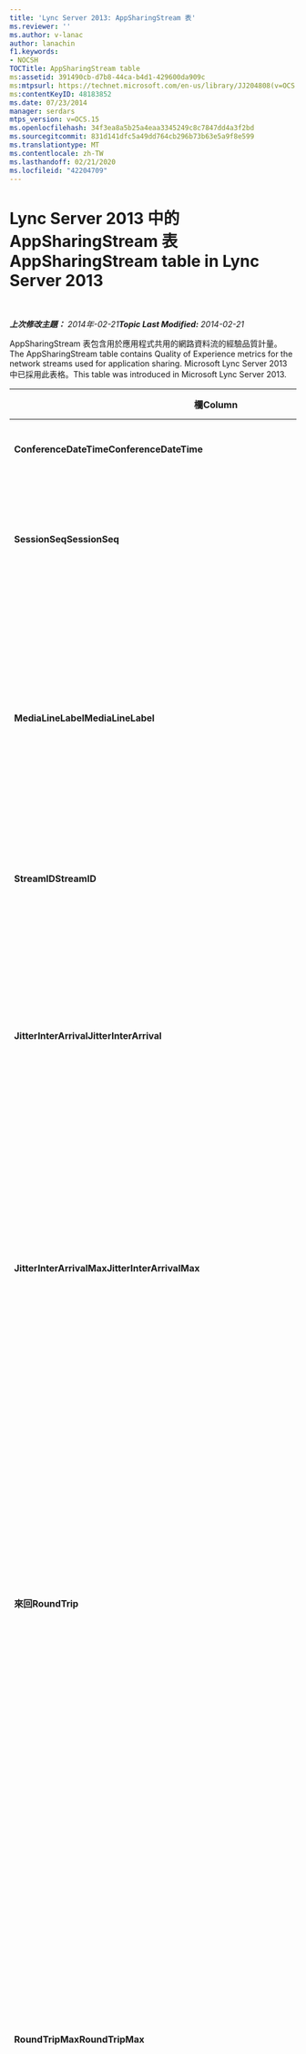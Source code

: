 ```yaml
---
title: 'Lync Server 2013: AppSharingStream 表'
ms.reviewer: ''
ms.author: v-lanac
author: lanachin
f1.keywords:
- NOCSH
TOCTitle: AppSharingStream table
ms:assetid: 391490cb-d7b8-44ca-b4d1-429600da909c
ms:mtpsurl: https://technet.microsoft.com/en-us/library/JJ204808(v=OCS.15)
ms:contentKeyID: 48183852
ms.date: 07/23/2014
manager: serdars
mtps_version: v=OCS.15
ms.openlocfilehash: 34f3ea8a5b25a4eaa3345249c8c7847dd4a3f2bd
ms.sourcegitcommit: 831d141dfc5a49dd764cb296b73b63e5a9f8e599
ms.translationtype: MT
ms.contentlocale: zh-TW
ms.lasthandoff: 02/21/2020
ms.locfileid: "42204709"
---
```

<div data-xmlns="http://www.w3.org/1999/xhtml">

<div class="topic" data-xmlns="http://www.w3.org/1999/xhtml" data-msxsl="urn:schemas-microsoft-com:xslt" data-cs="https://msdn.microsoft.com/">

<div data-asp="https://msdn2.microsoft.com/asp">

# <a name="appsharingstream-table-in-lync-server-2013"></a><span data-ttu-id="54553-102">Lync Server 2013 中的 AppSharingStream 表</span><span class="sxs-lookup"><span data-stu-id="54553-102">AppSharingStream table in Lync Server 2013</span></span>

</div>

<div id="mainSection">

<div id="mainBody">

<span> </span>

<span data-ttu-id="54553-103">_**上次修改主題：** 2014年-02-21_</span><span class="sxs-lookup"><span data-stu-id="54553-103">_**Topic Last Modified:** 2014-02-21_</span></span>

<span data-ttu-id="54553-104">AppSharingStream 表包含用於應用程式共用的網路資料流的經驗品質計量。</span><span class="sxs-lookup"><span data-stu-id="54553-104">The AppSharingStream table contains Quality of Experience metrics for the network streams used for application sharing.</span></span> <span data-ttu-id="54553-105">Microsoft Lync Server 2013 中已採用此表格。</span><span class="sxs-lookup"><span data-stu-id="54553-105">This table was introduced in Microsoft Lync Server 2013.</span></span>


<table>
<colgroup>
<col style="width: 25%" />
<col style="width: 25%" />
<col style="width: 25%" />
<col style="width: 25%" />
</colgroup>
<thead>
<tr class="header">
<th><span data-ttu-id="54553-106"><strong>欄</strong></span><span class="sxs-lookup"><span data-stu-id="54553-106"><strong>Column</strong></span></span></th>
<th><span data-ttu-id="54553-107"><strong>資料類型</strong></span><span class="sxs-lookup"><span data-stu-id="54553-107"><strong>Data Type</strong></span></span></th>
<th><span data-ttu-id="54553-108"><strong>主索引鍵 /</strong></span><span class="sxs-lookup"><span data-stu-id="54553-108"><strong>Key/Index</strong></span></span></th>
<th><span data-ttu-id="54553-109"><strong>詳細資料</strong></span><span class="sxs-lookup"><span data-stu-id="54553-109"><strong>Details</strong></span></span></th>
</tr>
</thead>
<tbody>
<tr class="odd">
<td><p><span data-ttu-id="54553-110"><strong>ConferenceDateTime</strong></span><span class="sxs-lookup"><span data-stu-id="54553-110"><strong>ConferenceDateTime</strong></span></span></p></td>
<td><p><span data-ttu-id="54553-111">dateTime</span><span class="sxs-lookup"><span data-stu-id="54553-111">dateTime</span></span></p></td>
<td><p><span data-ttu-id="54553-112">主要、外部</span><span class="sxs-lookup"><span data-stu-id="54553-112">Primary, Foreign</span></span></p></td>
<td><p><span data-ttu-id="54553-113">日期和啟動工作階段的時間。</span><span class="sxs-lookup"><span data-stu-id="54553-113">Date and time that the session started.</span></span></p></td>
</tr>
<tr class="even">
<td><p><span data-ttu-id="54553-114"><strong>SessionSeq</strong></span><span class="sxs-lookup"><span data-stu-id="54553-114"><strong>SessionSeq</strong></span></span></p></td>
<td><p><span data-ttu-id="54553-115">int</span><span class="sxs-lookup"><span data-stu-id="54553-115">int</span></span></p></td>
<td><p><span data-ttu-id="54553-116">主要、外部</span><span class="sxs-lookup"><span data-stu-id="54553-116">Primary, Foreign</span></span></p></td>
<td><p><span data-ttu-id="54553-117">用來區分工作階段的開始日期相同，並同時連續的識別碼。</span><span class="sxs-lookup"><span data-stu-id="54553-117">Sequential identifier used to distinguish between sessions that started on the same date and at the same time.</span></span></p></td>
</tr>
<tr class="odd">
<td><p><span data-ttu-id="54553-118"><strong>MediaLineLabel</strong></span><span class="sxs-lookup"><span data-stu-id="54553-118"><strong>MediaLineLabel</strong></span></span></p></td>
<td><p><span data-ttu-id="54553-119">tinyint</span><span class="sxs-lookup"><span data-stu-id="54553-119">tinyint</span></span></p></td>
<td><p><span data-ttu-id="54553-120">主要，外部</span><span class="sxs-lookup"><span data-stu-id="54553-120">Primary, Foreign</span></span></p></td>
<td><p><span data-ttu-id="54553-121">代表呼叫時所使用的視訊線的類型。</span><span class="sxs-lookup"><span data-stu-id="54553-121">Represents the type of video line used in the call.</span></span> <span data-ttu-id="54553-122">允許的值為：</span><span class="sxs-lookup"><span data-stu-id="54553-122">Allowed values are:</span></span></p>
<ul>
<li><p><span data-ttu-id="54553-123">0 – 音訊</span><span class="sxs-lookup"><span data-stu-id="54553-123">0 – Audio</span></span></p></li>
<li><p><span data-ttu-id="54553-124">1 – 影片</span><span class="sxs-lookup"><span data-stu-id="54553-124">1 – Video</span></span></p></li>
<li><p><span data-ttu-id="54553-125">2 – 全景視訊</span><span class="sxs-lookup"><span data-stu-id="54553-125">2 – Panoramic video</span></span></p></li>
<li><p><span data-ttu-id="54553-126">3 – 應用程式/桌面共用</span><span class="sxs-lookup"><span data-stu-id="54553-126">3 –Application/Desktop Sharing</span></span></p></li>
</ul></td>
</tr>
<tr class="even">
<td><p><span data-ttu-id="54553-127"><strong>StreamID</strong></span><span class="sxs-lookup"><span data-stu-id="54553-127"><strong>StreamID</strong></span></span></p></td>
<td><p><span data-ttu-id="54553-128">int</span><span class="sxs-lookup"><span data-stu-id="54553-128">int</span></span></p></td>
<td><p><span data-ttu-id="54553-129">主要</span><span class="sxs-lookup"><span data-stu-id="54553-129">Primary</span></span></p></td>
<td><p><span data-ttu-id="54553-130">應用程式共用資料流的唯一識別碼。</span><span class="sxs-lookup"><span data-stu-id="54553-130">Unique identifier of the application sharing stream.</span></span></p></td>
</tr>
<tr class="odd">
<td><p><span data-ttu-id="54553-131"><strong>JitterInterArrival</strong></span><span class="sxs-lookup"><span data-stu-id="54553-131"><strong>JitterInterArrival</strong></span></span></p></td>
<td><p><span data-ttu-id="54553-132">int</span><span class="sxs-lookup"><span data-stu-id="54553-132">int</span></span></p></td>
<td></td>
<td><p><span data-ttu-id="54553-133">偵測到之間 RTP 封包抵達的平均抖動值。</span><span class="sxs-lookup"><span data-stu-id="54553-133">Average jitter detected between RTP packet arrivals.</span></span> <span data-ttu-id="54553-134">(抖動是評量&quot;shakiness&quot;的呼叫。)高抖動值通常是造成壅塞或超載的媒體伺服器，並導致扭曲或遺失音訊。</span><span class="sxs-lookup"><span data-stu-id="54553-134">(Jitter is a measure of the &quot;shakiness&quot; of a call.) High jitter values are typically caused by congestion or an overloaded media server, and result in distorted or lost audio.</span></span></p></td>
</tr>
<tr class="even">
<td><p><span data-ttu-id="54553-135"><strong>JitterInterArrivalMax</strong></span><span class="sxs-lookup"><span data-stu-id="54553-135"><strong>JitterInterArrivalMax</strong></span></span></p></td>
<td><p><span data-ttu-id="54553-136">int</span><span class="sxs-lookup"><span data-stu-id="54553-136">int</span></span></p></td>
<td></td>
<td><p><span data-ttu-id="54553-137">偵測到 RTP 封包抵達之間的最大抖動。</span><span class="sxs-lookup"><span data-stu-id="54553-137">Maximum jitter detected between RTP packet arrivals.</span></span> <span data-ttu-id="54553-138">(抖動是評量&quot;shakiness&quot;的呼叫。)高抖動值通常是造成壅塞或超載的媒體伺服器，並導致扭曲或遺失音訊。</span><span class="sxs-lookup"><span data-stu-id="54553-138">(Jitter is a measure of the &quot;shakiness&quot; of a call.) High jitter values are typically caused by congestion or an overloaded media server, and result in distorted or lost audio.</span></span></p></td>
</tr>
<tr class="odd">
<td><p><span data-ttu-id="54553-139"><strong>來回</strong></span><span class="sxs-lookup"><span data-stu-id="54553-139"><strong>RoundTrip</strong></span></span></p></td>
<td><p><span data-ttu-id="54553-140">int</span><span class="sxs-lookup"><span data-stu-id="54553-140">int</span></span></p></td>
<td></td>
<td><p><span data-ttu-id="54553-141">平均量 （以毫秒為單位） 所需的即時傳輸通訊協定封包傳輸至另一個端點，再重新。</span><span class="sxs-lookup"><span data-stu-id="54553-141">Average amount of (in milliseconds) required for a Real-Time Transport Protocol packet to travel to another endpoint and then back.</span></span> <span data-ttu-id="54553-142">200 毫秒或更低的來回行程時間會被視為的可接受的品質。</span><span class="sxs-lookup"><span data-stu-id="54553-142">Round-trip times of 200 milliseconds or less are considered of acceptable quality.</span></span></p>
<p><span data-ttu-id="54553-143">高的來回行程值可能被因國際電話路由;路由設定錯誤;或超載的媒體伺服器。</span><span class="sxs-lookup"><span data-stu-id="54553-143">High round-trip values can be caused by international call routing; a routing misconfiguration; or an overloaded media server.</span></span> <span data-ttu-id="54553-144">高的來回行程時間會導致雙向、 即時音訊交談的問題。</span><span class="sxs-lookup"><span data-stu-id="54553-144">High round-trip times result in difficulties with two-way, real-time audio conversations.</span></span></p></td>
</tr>
<tr class="even">
<td><p><span data-ttu-id="54553-145"><strong>RoundTripMax</strong></span><span class="sxs-lookup"><span data-stu-id="54553-145"><strong>RoundTripMax</strong></span></span></p></td>
<td><p><span data-ttu-id="54553-146">int</span><span class="sxs-lookup"><span data-stu-id="54553-146">int</span></span></p></td>
<td></td>
<td><p><span data-ttu-id="54553-147">最大量 （以毫秒為單位） 所需的即時傳輸通訊協定封包傳輸至另一個端點，再重新。</span><span class="sxs-lookup"><span data-stu-id="54553-147">Maximum amount of (in milliseconds) required for a Real-Time Transport Protocol packet to travel to another endpoint and then back.</span></span> <span data-ttu-id="54553-148">200 毫秒或更低的來回行程時間會被視為的可接受的品質。</span><span class="sxs-lookup"><span data-stu-id="54553-148">Round-trip times of 200 milliseconds or less are considered of acceptable quality.</span></span></p>
<p><span data-ttu-id="54553-149">高的來回行程值可能被因國際電話路由;路由設定錯誤;或超載的媒體伺服器。</span><span class="sxs-lookup"><span data-stu-id="54553-149">High round-trip values can be caused by international call routing; a routing misconfiguration; or an overloaded media server.</span></span> <span data-ttu-id="54553-150">高的來回行程時間會導致雙向、 即時音訊交談的問題。</span><span class="sxs-lookup"><span data-stu-id="54553-150">High round-trip times result in difficulties with two-way, real-time audio conversations.</span></span></p></td>
</tr>
<tr class="odd">
<td><p><span data-ttu-id="54553-151"><strong>PacketLossRate</strong></span><span class="sxs-lookup"><span data-stu-id="54553-151"><strong>PacketLossRate</strong></span></span></p></td>
<td><p><span data-ttu-id="54553-152">float</span><span class="sxs-lookup"><span data-stu-id="54553-152">float</span></span></p></td>
<td></td>
<td><p><span data-ttu-id="54553-153">即時傳輸通訊協定 (RTP) 封包遺失平均速率。</span><span class="sxs-lookup"><span data-stu-id="54553-153">Average rate of Real-Time Transport Protocol (RTP) packet loss.</span></span> <span data-ttu-id="54553-154">（封包遺失發生於 RTP 封包，用於傳輸音訊和視訊在網際網路上的通訊協定無法到達其目的地）。高遺失率是通常會因壅塞;缺少的頻寬;無線壅塞或干擾;或超載的媒體伺服器。</span><span class="sxs-lookup"><span data-stu-id="54553-154">(Packet loss occurs when RTP packets, a protocol used for transmitting audio and video across the Internet, failed to reach their destination.) High loss rates are generally caused by congestion; lack of bandwidth; wireless congestion or interference; or an overloaded media server.</span></span> <span data-ttu-id="54553-155">封包遺失通常會導致扭曲或遺失音訊。</span><span class="sxs-lookup"><span data-stu-id="54553-155">Packet loss typically results in distorted or lost audio.</span></span></p></td>
</tr>
<tr class="even">
<td><p><span data-ttu-id="54553-156"><strong>PacketLossRateMax</strong></span><span class="sxs-lookup"><span data-stu-id="54553-156"><strong>PacketLossRateMax</strong></span></span></p></td>
<td><p><span data-ttu-id="54553-157">float</span><span class="sxs-lookup"><span data-stu-id="54553-157">float</span></span></p></td>
<td></td>
<td><p><span data-ttu-id="54553-158">即時傳輸通訊協定 (RTP) 封包遺失量的最大速率。</span><span class="sxs-lookup"><span data-stu-id="54553-158">Maximum rate of Real-Time Transport Protocol (RTP) packet loss.</span></span> <span data-ttu-id="54553-159">（封包遺失發生於 RTP 封包，用於傳輸音訊和視訊在網際網路上的通訊協定無法到達其目的地）。高遺失率是通常會因壅塞;缺少的頻寬;無線壅塞或干擾;或超載的媒體伺服器。</span><span class="sxs-lookup"><span data-stu-id="54553-159">(Packet loss occurs when RTP packets, a protocol used for transmitting audio and video across the Internet, failed to reach their destination.) High loss rates are generally caused by congestion; lack of bandwidth; wireless congestion or interference; or an overloaded media server.</span></span> <span data-ttu-id="54553-160">封包遺失通常會導致扭曲或遺失音訊。</span><span class="sxs-lookup"><span data-stu-id="54553-160">Packet loss typically results in distorted or lost audio.</span></span></p></td>
</tr>
<tr class="odd">
<td><p><span data-ttu-id="54553-161"><strong>PacketUtilization</strong></span><span class="sxs-lookup"><span data-stu-id="54553-161"><strong>PacketUtilization</strong></span></span></p></td>
<td><p><span data-ttu-id="54553-162">int</span><span class="sxs-lookup"><span data-stu-id="54553-162">int</span></span></p></td>
<td></td>
<td><p><span data-ttu-id="54553-163">傳送的封包數。</span><span class="sxs-lookup"><span data-stu-id="54553-163">Number of packets sent.</span></span></p></td>
</tr>
<tr class="even">
<td><p><span data-ttu-id="54553-164"><strong>BandwidthEst</strong></span><span class="sxs-lookup"><span data-stu-id="54553-164"><strong>BandwidthEst</strong></span></span></p></td>
<td><p><span data-ttu-id="54553-165">int</span><span class="sxs-lookup"><span data-stu-id="54553-165">int</span></span></p></td>
<td></td>
<td><p><span data-ttu-id="54553-166">估計可用的單向頻寬工作階段的結尾。</span><span class="sxs-lookup"><span data-stu-id="54553-166">Estimated one-way bandwidth available at the end of the session.</span></span> <span data-ttu-id="54553-167">報告每秒位元數。</span><span class="sxs-lookup"><span data-stu-id="54553-167">Reported in bits per second.</span></span></p></td>
</tr>
<tr class="odd">
<td><p><span data-ttu-id="54553-168"><strong>AppSharingPayloadDescription</strong></span><span class="sxs-lookup"><span data-stu-id="54553-168"><strong>AppSharingPayloadDescription</strong></span></span></p></td>
<td><p><span data-ttu-id="54553-169">int</span><span class="sxs-lookup"><span data-stu-id="54553-169">int</span></span></p></td>
<td></td>
<td><p><span data-ttu-id="54553-170">共用裝載的應用程式的描述。</span><span class="sxs-lookup"><span data-stu-id="54553-170">Description of the application sharing payload.</span></span></p></td>
</tr>
<tr class="even">
<td><p><span data-ttu-id="54553-171"><strong>RelativeOneWayTotal</strong></span><span class="sxs-lookup"><span data-stu-id="54553-171"><strong>RelativeOneWayTotal</strong></span></span></p></td>
<td><p><span data-ttu-id="54553-172">float</span><span class="sxs-lookup"><span data-stu-id="54553-172">float</span></span></p></td>
<td></td>
<td><p><span data-ttu-id="54553-173">總數量單向延遲的詳細資訊。</span><span class="sxs-lookup"><span data-stu-id="54553-173">Total amount of one-way latency.</span></span> <span data-ttu-id="54553-174">相對單向延遲測量用戶端與伺服器之間的延遲時間。</span><span class="sxs-lookup"><span data-stu-id="54553-174">Relative one-way latency measures the delay between the client and the server.</span></span></p></td>
</tr>
<tr class="odd">
<td><p><span data-ttu-id="54553-175"><strong>RelativeOneWayAverage</strong></span><span class="sxs-lookup"><span data-stu-id="54553-175"><strong>RelativeOneWayAverage</strong></span></span></p></td>
<td><p><span data-ttu-id="54553-176">float</span><span class="sxs-lookup"><span data-stu-id="54553-176">float</span></span></p></td>
<td></td>
<td><p><span data-ttu-id="54553-177">平均量單向延遲的詳細資訊。</span><span class="sxs-lookup"><span data-stu-id="54553-177">Average amount of one-way latency.</span></span> <span data-ttu-id="54553-178">相對單向延遲測量用戶端與伺服器之間的延遲時間。</span><span class="sxs-lookup"><span data-stu-id="54553-178">Relative one-way latency measures the delay between the client and the server.</span></span></p></td>
</tr>
<tr class="even">
<td><p><span data-ttu-id="54553-179"><strong>RelativeOneWayMax</strong></span><span class="sxs-lookup"><span data-stu-id="54553-179"><strong>RelativeOneWayMax</strong></span></span></p></td>
<td><p><span data-ttu-id="54553-180">float</span><span class="sxs-lookup"><span data-stu-id="54553-180">float</span></span></p></td>
<td></td>
<td><p><span data-ttu-id="54553-181">最大數量單向延遲的詳細資訊。</span><span class="sxs-lookup"><span data-stu-id="54553-181">Maximum amount of one-way latency.</span></span> <span data-ttu-id="54553-182">相對單向延遲測量用戶端與伺服器之間的延遲時間。</span><span class="sxs-lookup"><span data-stu-id="54553-182">Relative one-way latency measures the delay between the client and the server.</span></span></p></td>
</tr>
<tr class="odd">
<td><p><span data-ttu-id="54553-183"><strong>RelativeOneWayBurstOccurrences</strong></span><span class="sxs-lookup"><span data-stu-id="54553-183"><strong>RelativeOneWayBurstOccurrences</strong></span></span></p></td>
<td><p><span data-ttu-id="54553-184">int</span><span class="sxs-lookup"><span data-stu-id="54553-184">int</span></span></p></td>
<td></td>
<td><p><span data-ttu-id="54553-185">總單向的高載發生次數。</span><span class="sxs-lookup"><span data-stu-id="54553-185">Total one-way burst occurrences.</span></span> <span data-ttu-id="54553-186">「 爆發的 「 傳輸是傳輸資料流向中而不穩定的資料流是不可預期的連續的位置。</span><span class="sxs-lookup"><span data-stu-id="54553-186">A “bursty” transmission is a transmission where data flows in unpredictable bursts as opposed to a steady stream.</span></span> <span data-ttu-id="54553-187">此評量測量用戶端與伺服器之間的資料流程。</span><span class="sxs-lookup"><span data-stu-id="54553-187">This metric measures data flow between the client and the server.</span></span></p></td>
</tr>
<tr class="even">
<td><p><span data-ttu-id="54553-188"><strong>RelativeOneWayBurstDensity</strong></span><span class="sxs-lookup"><span data-stu-id="54553-188"><strong>RelativeOneWayBurstDensity</strong></span></span></p></td>
<td><p><span data-ttu-id="54553-189">float</span><span class="sxs-lookup"><span data-stu-id="54553-189">float</span></span></p></td>
<td></td>
<td><p><span data-ttu-id="54553-190">總單向的高載密度。</span><span class="sxs-lookup"><span data-stu-id="54553-190">Total one-way burst density.</span></span> <span data-ttu-id="54553-191">「 爆發的 「 傳輸是傳輸資料流向中而不穩定的資料流是不可預期的連續的位置。</span><span class="sxs-lookup"><span data-stu-id="54553-191">A “bursty” transmission is a transmission where data flows in unpredictable bursts as opposed to a steady stream.</span></span> <span data-ttu-id="54553-192">此評量測量用戶端與伺服器之間的資料流程。</span><span class="sxs-lookup"><span data-stu-id="54553-192">This metric measures data flow between the client and the server.</span></span></p></td>
</tr>
<tr class="odd">
<td><p><span data-ttu-id="54553-193"><strong>RelativeOneWayBurstDuration</strong></span><span class="sxs-lookup"><span data-stu-id="54553-193"><strong>RelativeOneWayBurstDuration</strong></span></span></p></td>
<td><p><span data-ttu-id="54553-194">float</span><span class="sxs-lookup"><span data-stu-id="54553-194">float</span></span></p></td>
<td></td>
<td><p><span data-ttu-id="54553-195">總單向的高載持續時間。</span><span class="sxs-lookup"><span data-stu-id="54553-195">Total one-way burst duration.</span></span> <span data-ttu-id="54553-196">「 爆發的 「 傳輸是傳輸資料流向中而不穩定的資料流是不可預期的連續的位置。</span><span class="sxs-lookup"><span data-stu-id="54553-196">A “bursty” transmission is a transmission where data flows in unpredictable bursts as opposed to a steady stream.</span></span> <span data-ttu-id="54553-197">此評量測量用戶端與伺服器之間的資料流程。</span><span class="sxs-lookup"><span data-stu-id="54553-197">This metric measures data flow between the client and the server.</span></span></p></td>
</tr>
<tr class="even">
<td><p><span data-ttu-id="54553-198"><strong>RelativeOneWayGapOccurrences</strong></span><span class="sxs-lookup"><span data-stu-id="54553-198"><strong>RelativeOneWayGapOccurrences</strong></span></span></p></td>
<td><p><span data-ttu-id="54553-199">int</span><span class="sxs-lookup"><span data-stu-id="54553-199">int</span></span></p></td>
<td></td>
<td><p><span data-ttu-id="54553-200">總單向的缺口發生次數。</span><span class="sxs-lookup"><span data-stu-id="54553-200">Total one-way gap occurrences.</span></span> <span data-ttu-id="54553-201">「 爆發的 「 傳輸是傳輸資料流向無法預測激增而不穩定的資料流; 中的位置間斷的傷害指出這些激增之間的延遲。</span><span class="sxs-lookup"><span data-stu-id="54553-201">A “bursty” transmission is a transmission where data flows in unpredictable bursts as opposed to a steady stream; gaps indicate delays between these bursts.</span></span> <span data-ttu-id="54553-202">此評量測量用戶端與伺服器之間的資料流程。</span><span class="sxs-lookup"><span data-stu-id="54553-202">This metric measures data flow between the client and the server.</span></span></p></td>
</tr>
<tr class="odd">
<td><p><span data-ttu-id="54553-203"><strong>RelativeOneWayGapDensity</strong></span><span class="sxs-lookup"><span data-stu-id="54553-203"><strong>RelativeOneWayGapDensity</strong></span></span></p></td>
<td><p><span data-ttu-id="54553-204">float</span><span class="sxs-lookup"><span data-stu-id="54553-204">float</span></span></p></td>
<td></td>
<td><p><span data-ttu-id="54553-205">總單向的缺口密度。</span><span class="sxs-lookup"><span data-stu-id="54553-205">Total one-way gap density.</span></span> <span data-ttu-id="54553-206">「 爆發的 「 傳輸是傳輸資料流向無法預測激增而不穩定的資料流; 中的位置間斷的傷害指出這些激增之間的延遲。</span><span class="sxs-lookup"><span data-stu-id="54553-206">A “bursty” transmission is a transmission where data flows in unpredictable bursts as opposed to a steady stream; gaps indicate delays between these bursts.</span></span> <span data-ttu-id="54553-207">此評量測量用戶端與伺服器之間的資料流程。</span><span class="sxs-lookup"><span data-stu-id="54553-207">This metric measures data flow between the client and the server.</span></span></p></td>
</tr>
<tr class="even">
<td><p><span data-ttu-id="54553-208"><strong>RelativeOneWayGapDuration</strong></span><span class="sxs-lookup"><span data-stu-id="54553-208"><strong>RelativeOneWayGapDuration</strong></span></span></p></td>
<td><p><span data-ttu-id="54553-209">float</span><span class="sxs-lookup"><span data-stu-id="54553-209">float</span></span></p></td>
<td></td>
<td><p><span data-ttu-id="54553-210">總單向缺口持續時間。</span><span class="sxs-lookup"><span data-stu-id="54553-210">Total one-way gap duration.</span></span> <span data-ttu-id="54553-211">「 爆發的 「 傳輸是傳輸資料流向無法預測激增而不穩定的資料流; 中的位置間斷的傷害指出這些激增之間的延遲。</span><span class="sxs-lookup"><span data-stu-id="54553-211">A “bursty” transmission is a transmission where data flows in unpredictable bursts as opposed to a steady stream; gaps indicate delays between these bursts.</span></span> <span data-ttu-id="54553-212">此評量測量用戶端與伺服器之間的資料流程。</span><span class="sxs-lookup"><span data-stu-id="54553-212">This metric measures data flow between the client and the server.</span></span></p></td>
</tr>
<tr class="odd">
<td><p><span data-ttu-id="54553-213"><strong>ApplicationSharingType</strong></span><span class="sxs-lookup"><span data-stu-id="54553-213"><strong>ApplicationSharingType</strong></span></span></p></td>
<td><p><span data-ttu-id="54553-214">varChar(256)</span><span class="sxs-lookup"><span data-stu-id="54553-214">varChar(256)</span></span></p></td>
<td></td>
<td><p><span data-ttu-id="54553-215">應用程式角色 （共享者或檢視器） 及內容類型。</span><span class="sxs-lookup"><span data-stu-id="54553-215">Application role (Sharer or Viewer) and content type.</span></span></p></td>
</tr>
<tr class="even">
<td><p><span data-ttu-id="54553-216"><strong>RDPTileProcessingLatencyTotal</strong></span><span class="sxs-lookup"><span data-stu-id="54553-216"><strong>RDPTileProcessingLatencyTotal</strong></span></span></p></td>
<td><p><span data-ttu-id="54553-217">float</span><span class="sxs-lookup"><span data-stu-id="54553-217">float</span></span></p></td>
<td></td>
<td><p><span data-ttu-id="54553-218">遠端桌面通訊協定 (RDP) 磚的總處理時間。</span><span class="sxs-lookup"><span data-stu-id="54553-218">Total processing time for remote desktop protocol (RDP) tiles.</span></span> <span data-ttu-id="54553-219">較高的總等於長的延遲時間，以檢視體驗。</span><span class="sxs-lookup"><span data-stu-id="54553-219">A higher total equates to a longer delay in the viewing experience.</span></span></p></td>
</tr>
<tr class="odd">
<td><p><span data-ttu-id="54553-220"><strong>RDPTileProcessingLatencyAverage</strong></span><span class="sxs-lookup"><span data-stu-id="54553-220"><strong>RDPTileProcessingLatencyAverage</strong></span></span></p></td>
<td><p><span data-ttu-id="54553-221">float</span><span class="sxs-lookup"><span data-stu-id="54553-221">float</span></span></p></td>
<td></td>
<td><p><span data-ttu-id="54553-222">平均處理時間遠端桌面通訊協定 (RDP) 磚。</span><span class="sxs-lookup"><span data-stu-id="54553-222">Average processing time for remote desktop protocol (RDP) tiles.</span></span> <span data-ttu-id="54553-223">較高的總等於長的延遲時間，以檢視體驗。</span><span class="sxs-lookup"><span data-stu-id="54553-223">A higher total equates to a longer delay in the viewing experience.</span></span></p></td>
</tr>
<tr class="even">
<td><p><span data-ttu-id="54553-224"><strong>RDPTileProcessingLatencyMax</strong></span><span class="sxs-lookup"><span data-stu-id="54553-224"><strong>RDPTileProcessingLatencyMax</strong></span></span></p></td>
<td><p><span data-ttu-id="54553-225">float</span><span class="sxs-lookup"><span data-stu-id="54553-225">float</span></span></p></td>
<td></td>
<td><p><span data-ttu-id="54553-226">遠端桌面通訊協定 (RDP) 磚的最大處理時間。</span><span class="sxs-lookup"><span data-stu-id="54553-226">Maximum processing time for remote desktop protocol (RDP) tiles.</span></span> <span data-ttu-id="54553-227">較高的總等於長的延遲時間，以檢視體驗。</span><span class="sxs-lookup"><span data-stu-id="54553-227">A higher total equates to a longer delay in the viewing experience.</span></span></p></td>
</tr>
<tr class="odd">
<td><p><span data-ttu-id="54553-228"><strong>RDPTileProcessingLatencyBurstOccurrences</strong></span><span class="sxs-lookup"><span data-stu-id="54553-228"><strong>RDPTileProcessingLatencyBurstOccurrences</strong></span></span></p></td>
<td><p><span data-ttu-id="54553-229">int</span><span class="sxs-lookup"><span data-stu-id="54553-229">int</span></span></p></td>
<td></td>
<td><p><span data-ttu-id="54553-230">遠端桌面通訊協定 (RDP) 磚之處理時間內，高載發生次數。</span><span class="sxs-lookup"><span data-stu-id="54553-230">Burst occurrences in the processing time for remote desktop protocol (RDP) tiles.</span></span> <span data-ttu-id="54553-231">「 爆發的 「 傳輸是傳輸資料流向中而不穩定的資料流是不可預期的連續的位置。</span><span class="sxs-lookup"><span data-stu-id="54553-231">A “bursty” transmission is a transmission where data flows in unpredictable bursts as opposed to a steady stream.</span></span></p></td>
</tr>
<tr class="even">
<td><p><span data-ttu-id="54553-232"><strong>RDPTileProcessingLatencyBurstDensity</strong></span><span class="sxs-lookup"><span data-stu-id="54553-232"><strong>RDPTileProcessingLatencyBurstDensity</strong></span></span></p></td>
<td><p><span data-ttu-id="54553-233">float</span><span class="sxs-lookup"><span data-stu-id="54553-233">float</span></span></p></td>
<td></td>
<td><p><span data-ttu-id="54553-234">遠端桌面通訊協定 (RDP) 磚之處理時間內，高載密度。</span><span class="sxs-lookup"><span data-stu-id="54553-234">Burst density in the processing time for remote desktop protocol (RDP) tiles.</span></span> <span data-ttu-id="54553-235">「 爆發的 「 傳輸是傳輸資料流向中而不穩定的資料流是不可預期的連續的位置。</span><span class="sxs-lookup"><span data-stu-id="54553-235">A “bursty” transmission is a transmission where data flows in unpredictable bursts as opposed to a steady stream.</span></span></p></td>
</tr>
<tr class="odd">
<td><p><span data-ttu-id="54553-236"><strong>RDPTileProcessingLatencyBurstDuration</strong></span><span class="sxs-lookup"><span data-stu-id="54553-236"><strong>RDPTileProcessingLatencyBurstDuration</strong></span></span></p></td>
<td><p><span data-ttu-id="54553-237">float</span><span class="sxs-lookup"><span data-stu-id="54553-237">float</span></span></p></td>
<td></td>
<td><p><span data-ttu-id="54553-238">高載持續時間在遠端桌面通訊協定 (RDP) 磚之處理時間。</span><span class="sxs-lookup"><span data-stu-id="54553-238">Burst duration in the processing time for remote desktop protocol (RDP) tiles.</span></span> <span data-ttu-id="54553-239">「 爆發的 「 傳輸是傳輸資料流向中而不穩定的資料流是不可預期的連續的位置。</span><span class="sxs-lookup"><span data-stu-id="54553-239">A “bursty” transmission is a transmission where data flows in unpredictable bursts as opposed to a steady stream.</span></span></p></td>
</tr>
<tr class="even">
<td><p><span data-ttu-id="54553-240"><strong>RDPTileProcessingLatencyGapOccurrences</strong></span><span class="sxs-lookup"><span data-stu-id="54553-240"><strong>RDPTileProcessingLatencyGapOccurrences</strong></span></span></p></td>
<td><p><span data-ttu-id="54553-241">int</span><span class="sxs-lookup"><span data-stu-id="54553-241">int</span></span></p></td>
<td></td>
<td><p><span data-ttu-id="54553-242">遠端桌面通訊協定 (RDP) 磚之處理時間內的缺口發生次數。</span><span class="sxs-lookup"><span data-stu-id="54553-242">Gap occurrences in the processing time for remote desktop protocol (RDP) tiles.</span></span></p></td>
</tr>
<tr class="odd">
<td><p><span data-ttu-id="54553-243"><strong>RDPTileProcessingLatencyGapDensity</strong></span><span class="sxs-lookup"><span data-stu-id="54553-243"><strong>RDPTileProcessingLatencyGapDensity</strong></span></span></p></td>
<td><p><span data-ttu-id="54553-244">float</span><span class="sxs-lookup"><span data-stu-id="54553-244">float</span></span></p></td>
<td></td>
<td><p><span data-ttu-id="54553-245">遠端桌面通訊協定 (RDP) 磚之處理時間內的缺口密度。</span><span class="sxs-lookup"><span data-stu-id="54553-245">Gap density in the processing time for remote desktop protocol (RDP) tiles.</span></span> <span data-ttu-id="54553-246">低表示的缺口密度等於較佳的檢視經驗。</span><span class="sxs-lookup"><span data-stu-id="54553-246">Low gap density equates to a better viewing experience.</span></span></p></td>
</tr>
<tr class="even">
<td><p><span data-ttu-id="54553-247"><strong>RDPTileProcessingLatencyGapDuration</strong></span><span class="sxs-lookup"><span data-stu-id="54553-247"><strong>RDPTileProcessingLatencyGapDuration</strong></span></span></p></td>
<td><p><span data-ttu-id="54553-248">float</span><span class="sxs-lookup"><span data-stu-id="54553-248">float</span></span></p></td>
<td></td>
<td><p><span data-ttu-id="54553-249">遠端桌面通訊協定 (RDP) 磚之處理時間內的缺口持續時間。</span><span class="sxs-lookup"><span data-stu-id="54553-249">Gap duration in the processing time for remote desktop protocol (RDP) tiles.</span></span> <span data-ttu-id="54553-250">簡短表示的缺口持續時間等同於較佳的檢視經驗。</span><span class="sxs-lookup"><span data-stu-id="54553-250">Short gap durations equate to a better viewing experience.</span></span></p></td>
</tr>
<tr class="odd">
<td><p><span data-ttu-id="54553-251"><strong>CaptureTileRateTotal</strong></span><span class="sxs-lookup"><span data-stu-id="54553-251"><strong>CaptureTileRateTotal</strong></span></span></p></td>
<td><p><span data-ttu-id="54553-252">float</span><span class="sxs-lookup"><span data-stu-id="54553-252">float</span></span></p></td>
<td></td>
<td><p><span data-ttu-id="54553-253">擷取磚 （單位為每秒磚數） 的總速率。</span><span class="sxs-lookup"><span data-stu-id="54553-253">Total rate of captured tiles (in tiles per second).</span></span></p></td>
</tr>
<tr class="even">
<td><p><span data-ttu-id="54553-254"><strong>CaptureTileRateAverage</strong></span><span class="sxs-lookup"><span data-stu-id="54553-254"><strong>CaptureTileRateAverage</strong></span></span></p></td>
<td><p><span data-ttu-id="54553-255">float</span><span class="sxs-lookup"><span data-stu-id="54553-255">float</span></span></p></td>
<td></td>
<td><p><span data-ttu-id="54553-256">擷取磚 （單位為每秒磚數） 的平均速率。</span><span class="sxs-lookup"><span data-stu-id="54553-256">Average rate of captured tiles (in tiles per second).</span></span></p></td>
</tr>
<tr class="odd">
<td><p><span data-ttu-id="54553-257"><strong>CaptureTileRateMax</strong></span><span class="sxs-lookup"><span data-stu-id="54553-257"><strong>CaptureTileRateMax</strong></span></span></p></td>
<td><p><span data-ttu-id="54553-258">float</span><span class="sxs-lookup"><span data-stu-id="54553-258">float</span></span></p></td>
<td></td>
<td><p><span data-ttu-id="54553-259">擷取磚 （單位為每秒磚數） 的最大速率。</span><span class="sxs-lookup"><span data-stu-id="54553-259">Maximum rate of captured tiles (in tiles per second).</span></span></p></td>
</tr>
<tr class="even">
<td><p><span data-ttu-id="54553-260"><strong>CaptureTileRateBurstOccurrences</strong></span><span class="sxs-lookup"><span data-stu-id="54553-260"><strong>CaptureTileRateBurstOccurrences</strong></span></span></p></td>
<td><p><span data-ttu-id="54553-261">int</span><span class="sxs-lookup"><span data-stu-id="54553-261">in t</span></span></p></td>
<td></td>
<td><p><span data-ttu-id="54553-262">高載發生次數 （單位為每秒磚數） 擷取磚的速率。</span><span class="sxs-lookup"><span data-stu-id="54553-262">Burst occurrences in the rate of captured tiles (in tiles per second).</span></span></p></td>
</tr>
<tr class="odd">
<td><p><span data-ttu-id="54553-263"><strong>CaptureTileRateBurstDensity</strong></span><span class="sxs-lookup"><span data-stu-id="54553-263"><strong>CaptureTileRateBurstDensity</strong></span></span></p></td>
<td><p><span data-ttu-id="54553-264">float</span><span class="sxs-lookup"><span data-stu-id="54553-264">float</span></span></p></td>
<td></td>
<td><p><span data-ttu-id="54553-265">高載密度 （單位為每秒磚數） 擷取磚的速率。</span><span class="sxs-lookup"><span data-stu-id="54553-265">Burst density in the rate of captured tiles (in tiles per second).</span></span></p></td>
</tr>
<tr class="even">
<td><p><span data-ttu-id="54553-266"><strong>CaptureTileRateBurstDuration</strong></span><span class="sxs-lookup"><span data-stu-id="54553-266"><strong>CaptureTileRateBurstDuration</strong></span></span></p></td>
<td><p><span data-ttu-id="54553-267">float</span><span class="sxs-lookup"><span data-stu-id="54553-267">float</span></span></p></td>
<td></td>
<td><p><span data-ttu-id="54553-268">高載持續時間 （單位為每秒磚數） 擷取磚的速率。</span><span class="sxs-lookup"><span data-stu-id="54553-268">Burst duration in the rate of captured tiles (in tiles per second).</span></span></p></td>
</tr>
<tr class="odd">
<td><p><span data-ttu-id="54553-269"><strong>CaptureTileRateGapOccurrences</strong></span><span class="sxs-lookup"><span data-stu-id="54553-269"><strong>CaptureTileRateGapOccurrences</strong></span></span></p></td>
<td><p><span data-ttu-id="54553-270">int</span><span class="sxs-lookup"><span data-stu-id="54553-270">int</span></span></p></td>
<td></td>
<td><p><span data-ttu-id="54553-271">（單位為每秒磚數） 擷取磚速率表示的缺口發生次數。</span><span class="sxs-lookup"><span data-stu-id="54553-271">Gap occurrences in the rate of captured tiles (in tiles per second).</span></span></p></td>
</tr>
<tr class="even">
<td><p><span data-ttu-id="54553-272"><strong>CaptureTileRateGapDensity</strong></span><span class="sxs-lookup"><span data-stu-id="54553-272"><strong>CaptureTileRateGapDensity</strong></span></span></p></td>
<td><p><span data-ttu-id="54553-273">float</span><span class="sxs-lookup"><span data-stu-id="54553-273">float</span></span></p></td>
<td></td>
<td><p><span data-ttu-id="54553-274">（單位為每秒磚數） 擷取磚速率表示的缺口密度。</span><span class="sxs-lookup"><span data-stu-id="54553-274">Gap density in the rate of captured tiles (in tiles per second).</span></span></p></td>
</tr>
<tr class="odd">
<td><p><span data-ttu-id="54553-275"><strong>CaptureTileRateGapDuration</strong></span><span class="sxs-lookup"><span data-stu-id="54553-275"><strong>CaptureTileRateGapDuration</strong></span></span></p></td>
<td><p><span data-ttu-id="54553-276">float</span><span class="sxs-lookup"><span data-stu-id="54553-276">float</span></span></p></td>
<td></td>
<td><p><span data-ttu-id="54553-277">（單位為每秒磚數） 擷取磚速率表示的缺口持續時間。</span><span class="sxs-lookup"><span data-stu-id="54553-277">Gap duration in the rate of captured tiles (in tiles per second).</span></span></p></td>
</tr>
<tr class="even">
<td><p><span data-ttu-id="54553-278"><strong>SpoiledTilePercentTotal</strong></span><span class="sxs-lookup"><span data-stu-id="54553-278"><strong>SpoiledTilePercentTotal</strong></span></span></p></td>
<td><p><span data-ttu-id="54553-279">float</span><span class="sxs-lookup"><span data-stu-id="54553-279">float</span></span></p></td>
<td></td>
<td><p><span data-ttu-id="54553-280">未抵達檢視者而被捨棄並以更新內容覆寫之內容的總百分比。</span><span class="sxs-lookup"><span data-stu-id="54553-280">Total percentage of the content that did not reach the viewer but was instead discarded and overwritten by fresh content.</span></span></p></td>
</tr>
<tr class="odd">
<td><p><span data-ttu-id="54553-281"><strong>SpoiledTilePercentAverage</strong></span><span class="sxs-lookup"><span data-stu-id="54553-281"><strong>SpoiledTilePercentAverage</strong></span></span></p></td>
<td><p><span data-ttu-id="54553-282">float</span><span class="sxs-lookup"><span data-stu-id="54553-282">float</span></span></p></td>
<td></td>
<td><p><span data-ttu-id="54553-283">未抵達檢視者而被捨棄並以更新內容覆寫之內容的平均百分比。</span><span class="sxs-lookup"><span data-stu-id="54553-283">Average percentage of the content that did not reach the viewer but was instead discarded and overwritten by fresh content.</span></span></p></td>
</tr>
<tr class="even">
<td><p><span data-ttu-id="54553-284"><strong>SpoiledTilePercentMax</strong></span><span class="sxs-lookup"><span data-stu-id="54553-284"><strong>SpoiledTilePercentMax</strong></span></span></p></td>
<td><p><span data-ttu-id="54553-285">float</span><span class="sxs-lookup"><span data-stu-id="54553-285">float</span></span></p></td>
<td></td>
<td><p><span data-ttu-id="54553-286">未抵達檢視者而被捨棄並以更新內容覆寫之內容的最大百分比。</span><span class="sxs-lookup"><span data-stu-id="54553-286">Maximum percentage of the content that did not reach the viewer but was instead discarded and overwritten by fresh content.</span></span></p></td>
</tr>
<tr class="odd">
<td><p><span data-ttu-id="54553-287"><strong>SpoiledTilePercentBurstOccurrences</strong></span><span class="sxs-lookup"><span data-stu-id="54553-287"><strong>SpoiledTilePercentBurstOccurrences</strong></span></span></p></td>
<td><p><span data-ttu-id="54553-288">int</span><span class="sxs-lookup"><span data-stu-id="54553-288">int</span></span></p></td>
<td></td>
<td><p><span data-ttu-id="54553-289">高載發生次數未抵達檢視者而被捨棄並以更新內容覆寫之內容。</span><span class="sxs-lookup"><span data-stu-id="54553-289">Burst occurrences for the content that did not reach the viewer but was instead discarded and overwritten by fresh content.</span></span></p></td>
</tr>
<tr class="even">
<td><p><span data-ttu-id="54553-290"><strong>SpoiledTilePercentBurstDensity</strong></span><span class="sxs-lookup"><span data-stu-id="54553-290"><strong>SpoiledTilePercentBurstDensity</strong></span></span></p></td>
<td><p><span data-ttu-id="54553-291">float</span><span class="sxs-lookup"><span data-stu-id="54553-291">float</span></span></p></td>
<td></td>
<td><p><span data-ttu-id="54553-292">高載密度未抵達檢視者而被捨棄並以更新內容覆寫之內容。</span><span class="sxs-lookup"><span data-stu-id="54553-292">Burst density for the content that did not reach the viewer but was instead discarded and overwritten by fresh content.</span></span></p></td>
</tr>
<tr class="odd">
<td><p><span data-ttu-id="54553-293"><strong>SpoiledTilePercentBurstDuration</strong></span><span class="sxs-lookup"><span data-stu-id="54553-293"><strong>SpoiledTilePercentBurstDuration</strong></span></span></p></td>
<td><p><span data-ttu-id="54553-294">float</span><span class="sxs-lookup"><span data-stu-id="54553-294">float</span></span></p></td>
<td></td>
<td><p><span data-ttu-id="54553-295">高載持續時間之內容的未抵達檢視者而被捨棄並以更新內容覆寫。</span><span class="sxs-lookup"><span data-stu-id="54553-295">Burst duration for the content that did not reach the viewer but was instead discarded and overwritten by fresh content.</span></span></p></td>
</tr>
<tr class="even">
<td><p><span data-ttu-id="54553-296"><strong>SpoiledTilePercentGapOccurrences</strong></span><span class="sxs-lookup"><span data-stu-id="54553-296"><strong>SpoiledTilePercentGapOccurrences</strong></span></span></p></td>
<td><p><span data-ttu-id="54553-297">int</span><span class="sxs-lookup"><span data-stu-id="54553-297">int</span></span></p></td>
<td></td>
<td><p><span data-ttu-id="54553-298">未抵達檢視者而被捨棄並以更新內容覆寫之內容的缺口發生次數。</span><span class="sxs-lookup"><span data-stu-id="54553-298">Gap occurrences for the content that did not reach the viewer but was instead discarded and overwritten by fresh content.</span></span></p></td>
</tr>
<tr class="odd">
<td><p><span data-ttu-id="54553-299"><strong>SpoiledTilePercentGapDensity</strong></span><span class="sxs-lookup"><span data-stu-id="54553-299"><strong>SpoiledTilePercentGapDensity</strong></span></span></p></td>
<td><p><span data-ttu-id="54553-300">float</span><span class="sxs-lookup"><span data-stu-id="54553-300">float</span></span></p></td>
<td></td>
<td><p><span data-ttu-id="54553-301">未抵達檢視者而被捨棄並以更新內容覆寫之內容的缺口密度。</span><span class="sxs-lookup"><span data-stu-id="54553-301">Gap density for the content that did not reach the viewer but was instead discarded and overwritten by fresh content.</span></span></p></td>
</tr>
<tr class="even">
<td><p><span data-ttu-id="54553-302"><strong>SpoiledTilePercentGapDuration</strong></span><span class="sxs-lookup"><span data-stu-id="54553-302"><strong>SpoiledTilePercentGapDuration</strong></span></span></p></td>
<td><p><span data-ttu-id="54553-303">float</span><span class="sxs-lookup"><span data-stu-id="54553-303">float</span></span></p></td>
<td></td>
<td><p><span data-ttu-id="54553-304">未抵達檢視者而被捨棄並以更新內容覆寫之內容的缺口持續時間。</span><span class="sxs-lookup"><span data-stu-id="54553-304">Gap duration for the content that did not reach the viewer but was instead discarded and overwritten by fresh content.</span></span></p></td>
</tr>
<tr class="odd">
<td><p><span data-ttu-id="54553-305"><strong>ScrapingFrameRateTotal</strong></span><span class="sxs-lookup"><span data-stu-id="54553-305"><strong>ScrapingFrameRateTotal</strong></span></span></p></td>
<td><p><span data-ttu-id="54553-306">float</span><span class="sxs-lookup"><span data-stu-id="54553-306">float</span></span></p></td>
<td></td>
<td><p><span data-ttu-id="54553-307">從圖形來源消去的總數。</span><span class="sxs-lookup"><span data-stu-id="54553-307">Total number of frames scraped from the graphics source.</span></span></p></td>
</tr>
<tr class="even">
<td><p><span data-ttu-id="54553-308"><strong>ScrapingFrameRateAverage</strong></span><span class="sxs-lookup"><span data-stu-id="54553-308"><strong>ScrapingFrameRateAverage</strong></span></span></p></td>
<td><p><span data-ttu-id="54553-309">float</span><span class="sxs-lookup"><span data-stu-id="54553-309">float</span></span></p></td>
<td></td>
<td><p><span data-ttu-id="54553-310">從圖形來源消去的平均數。</span><span class="sxs-lookup"><span data-stu-id="54553-310">Average number of frames scraped from the graphics source.</span></span></p></td>
</tr>
<tr class="odd">
<td><p><span data-ttu-id="54553-311"><strong>ScrapingFrameRateMax</strong></span><span class="sxs-lookup"><span data-stu-id="54553-311"><strong>ScrapingFrameRateMax</strong></span></span></p></td>
<td><p><span data-ttu-id="54553-312">float</span><span class="sxs-lookup"><span data-stu-id="54553-312">float</span></span></p></td>
<td></td>
<td><p><span data-ttu-id="54553-313">從圖形來源消去的數目上限。</span><span class="sxs-lookup"><span data-stu-id="54553-313">Maximum number of frames scraped from the graphics source.</span></span></p></td>
</tr>
<tr class="even">
<td><p><span data-ttu-id="54553-314"><strong>ScrapingFrameRateBurstOccurrences</strong></span><span class="sxs-lookup"><span data-stu-id="54553-314"><strong>ScrapingFrameRateBurstOccurrences</strong></span></span></p></td>
<td><p><span data-ttu-id="54553-315">int</span><span class="sxs-lookup"><span data-stu-id="54553-315">int</span></span></p></td>
<td></td>
<td><p><span data-ttu-id="54553-316">從圖形來源消高載發生次數。</span><span class="sxs-lookup"><span data-stu-id="54553-316">Burst occurrences in the frames scraped from the graphics source.</span></span></p></td>
</tr>
<tr class="odd">
<td><p><span data-ttu-id="54553-317"><strong>ScrapingFrameRateBurstDensity</strong></span><span class="sxs-lookup"><span data-stu-id="54553-317"><strong>ScrapingFrameRateBurstDensity</strong></span></span></p></td>
<td><p><span data-ttu-id="54553-318">float</span><span class="sxs-lookup"><span data-stu-id="54553-318">float</span></span></p></td>
<td></td>
<td><p><span data-ttu-id="54553-319">從圖形來源消高載密度。</span><span class="sxs-lookup"><span data-stu-id="54553-319">Burst density in the frames scraped from the graphics source.</span></span></p></td>
</tr>
<tr class="even">
<td><p><span data-ttu-id="54553-320"><strong>ScrapingFrameRateBurstDuration</strong></span><span class="sxs-lookup"><span data-stu-id="54553-320"><strong>ScrapingFrameRateBurstDuration</strong></span></span></p></td>
<td><p><span data-ttu-id="54553-321">float</span><span class="sxs-lookup"><span data-stu-id="54553-321">float</span></span></p></td>
<td></td>
<td><p><span data-ttu-id="54553-322">從圖形來源消高載持續時間。</span><span class="sxs-lookup"><span data-stu-id="54553-322">Burst duration in the frames scraped from the graphics source.</span></span></p></td>
</tr>
<tr class="odd">
<td><p><span data-ttu-id="54553-323"><strong>ScrapingFrameRateGapOccurrences</strong></span><span class="sxs-lookup"><span data-stu-id="54553-323"><strong>ScrapingFrameRateGapOccurrences</strong></span></span></p></td>
<td><p><span data-ttu-id="54553-324">int</span><span class="sxs-lookup"><span data-stu-id="54553-324">int</span></span></p></td>
<td></td>
<td><p><span data-ttu-id="54553-325">從圖形來源消表示的缺口發生次數。</span><span class="sxs-lookup"><span data-stu-id="54553-325">Gap occurrences in the frames scraped from the graphics source.</span></span></p></td>
</tr>
<tr class="even">
<td><p><span data-ttu-id="54553-326"><strong>ScrapingFrameRateGapDensity</strong></span><span class="sxs-lookup"><span data-stu-id="54553-326"><strong>ScrapingFrameRateGapDensity</strong></span></span></p></td>
<td><p><span data-ttu-id="54553-327">float</span><span class="sxs-lookup"><span data-stu-id="54553-327">float</span></span></p></td>
<td></td>
<td><p><span data-ttu-id="54553-328">從圖形來源消表示的缺口密度。</span><span class="sxs-lookup"><span data-stu-id="54553-328">Gap density in the frames scraped from the graphics source.</span></span></p></td>
</tr>
<tr class="odd">
<td><p><span data-ttu-id="54553-329"><strong>ScrapingFrameRateGapDuration</strong></span><span class="sxs-lookup"><span data-stu-id="54553-329"><strong>ScrapingFrameRateGapDuration</strong></span></span></p></td>
<td><p><span data-ttu-id="54553-330">float</span><span class="sxs-lookup"><span data-stu-id="54553-330">float</span></span></p></td>
<td></td>
<td><p><span data-ttu-id="54553-331">從圖形來源消表示的缺口持續時間。</span><span class="sxs-lookup"><span data-stu-id="54553-331">Gap duration in the frames scraped from the graphics source.</span></span></p></td>
</tr>
<tr class="even">
<td><p><span data-ttu-id="54553-332"><strong>IncomingTileRateTotal</strong></span><span class="sxs-lookup"><span data-stu-id="54553-332"><strong>IncomingTileRateTotal</strong></span></span></p></td>
<td><p><span data-ttu-id="54553-333">float</span><span class="sxs-lookup"><span data-stu-id="54553-333">float</span></span></p></td>
<td></td>
<td><p><span data-ttu-id="54553-334">以檢視者接收到的總傳入畫面速率。</span><span class="sxs-lookup"><span data-stu-id="54553-334">Total incoming frame rate as received by the viewer.</span></span></p></td>
</tr>
<tr class="odd">
<td><p><span data-ttu-id="54553-335"><strong>IncomingTileRateAverage</strong></span><span class="sxs-lookup"><span data-stu-id="54553-335"><strong>IncomingTileRateAverage</strong></span></span></p></td>
<td><p><span data-ttu-id="54553-336">float</span><span class="sxs-lookup"><span data-stu-id="54553-336">float</span></span></p></td>
<td></td>
<td><p><span data-ttu-id="54553-337">以檢視者接收到的平均傳入畫面速率。</span><span class="sxs-lookup"><span data-stu-id="54553-337">Average incoming frame rate as received by the viewer.</span></span></p></td>
</tr>
<tr class="even">
<td><p><span data-ttu-id="54553-338"><strong>IncomingTileRateMax</strong></span><span class="sxs-lookup"><span data-stu-id="54553-338"><strong>IncomingTileRateMax</strong></span></span></p></td>
<td><p><span data-ttu-id="54553-339">float</span><span class="sxs-lookup"><span data-stu-id="54553-339">float</span></span></p></td>
<td></td>
<td><p><span data-ttu-id="54553-340">以檢視者接收到的最大的傳入磚速率。</span><span class="sxs-lookup"><span data-stu-id="54553-340">Maximum incoming tile rate as received by the viewer.</span></span></p></td>
</tr>
<tr class="odd">
<td><p><span data-ttu-id="54553-341"><strong>IncomingTileRateBurstOccurrences</strong></span><span class="sxs-lookup"><span data-stu-id="54553-341"><strong>IncomingTileRateBurstOccurrences</strong></span></span></p></td>
<td><p><span data-ttu-id="54553-342">int</span><span class="sxs-lookup"><span data-stu-id="54553-342">int</span></span></p></td>
<td></td>
<td><p><span data-ttu-id="54553-343">高載發生次數的傳入磚速率，以檢視者接收到。</span><span class="sxs-lookup"><span data-stu-id="54553-343">Burst occurrences in the incoming tile rate as received by the viewer.</span></span></p></td>
</tr>
<tr class="even">
<td><p><span data-ttu-id="54553-344"><strong>IncomingTileRateBurstDensity</strong></span><span class="sxs-lookup"><span data-stu-id="54553-344"><strong>IncomingTileRateBurstDensity</strong></span></span></p></td>
<td><p><span data-ttu-id="54553-345">float</span><span class="sxs-lookup"><span data-stu-id="54553-345">float</span></span></p></td>
<td></td>
<td><p><span data-ttu-id="54553-346">高載密度的傳入磚速率，以檢視者接收到。</span><span class="sxs-lookup"><span data-stu-id="54553-346">Burst density in the incoming tile rate as received by the viewer.</span></span></p></td>
</tr>
<tr class="odd">
<td><p><span data-ttu-id="54553-347"><strong>IncomingTileRateBurstDuration</strong></span><span class="sxs-lookup"><span data-stu-id="54553-347"><strong>IncomingTileRateBurstDuration</strong></span></span></p></td>
<td><p><span data-ttu-id="54553-348">float</span><span class="sxs-lookup"><span data-stu-id="54553-348">float</span></span></p></td>
<td></td>
<td><p><span data-ttu-id="54553-349">高載持續時間的傳入磚速率，以檢視者接收到。</span><span class="sxs-lookup"><span data-stu-id="54553-349">Burst duration in the incoming tile rate as received by the viewer.</span></span></p></td>
</tr>
<tr class="even">
<td><p><span data-ttu-id="54553-350"><strong>IncomingTileRateGapOccurrences</strong></span><span class="sxs-lookup"><span data-stu-id="54553-350"><strong>IncomingTileRateGapOccurrences</strong></span></span></p></td>
<td><p><span data-ttu-id="54553-351">int</span><span class="sxs-lookup"><span data-stu-id="54553-351">int</span></span></p></td>
<td></td>
<td><p><span data-ttu-id="54553-352">以檢視者接收到的傳入磚速率表示的缺口發生次數。</span><span class="sxs-lookup"><span data-stu-id="54553-352">Gap occurrences in the incoming tile rate as received by the viewer.</span></span></p></td>
</tr>
<tr class="odd">
<td><p><span data-ttu-id="54553-353"><strong>IncomingTileRateGapDensity</strong></span><span class="sxs-lookup"><span data-stu-id="54553-353"><strong>IncomingTileRateGapDensity</strong></span></span></p></td>
<td><p><span data-ttu-id="54553-354">float</span><span class="sxs-lookup"><span data-stu-id="54553-354">float</span></span></p></td>
<td></td>
<td><p><span data-ttu-id="54553-355">以檢視者接收到的傳入磚速率表示的缺口密度。</span><span class="sxs-lookup"><span data-stu-id="54553-355">Gap density in the incoming tile rate as received by the viewer.</span></span></p></td>
</tr>
<tr class="even">
<td><p><span data-ttu-id="54553-356"><strong>IncomingTileRateGapDuration</strong></span><span class="sxs-lookup"><span data-stu-id="54553-356"><strong>IncomingTileRateGapDuration</strong></span></span></p></td>
<td><p><span data-ttu-id="54553-357">float</span><span class="sxs-lookup"><span data-stu-id="54553-357">float</span></span></p></td>
<td></td>
<td><p><span data-ttu-id="54553-358">以檢視者接收到的傳入磚速率表示的缺口持續時間。</span><span class="sxs-lookup"><span data-stu-id="54553-358">Gap duration in the incoming tile rate as received by the viewer.</span></span></p></td>
</tr>
<tr class="odd">
<td><p><span data-ttu-id="54553-359"><strong>IncomingFrameRateTotal</strong></span><span class="sxs-lookup"><span data-stu-id="54553-359"><strong>IncomingFrameRateTotal</strong></span></span></p></td>
<td><p><span data-ttu-id="54553-360">float</span><span class="sxs-lookup"><span data-stu-id="54553-360">float</span></span></p></td>
<td></td>
<td><p><span data-ttu-id="54553-361">以檢視者接收到的總傳入畫面速率。</span><span class="sxs-lookup"><span data-stu-id="54553-361">Total incoming frame rate as received by the viewer.</span></span></p></td>
</tr>
<tr class="even">
<td><p><span data-ttu-id="54553-362"><strong>IncomingFrameRateAverage</strong></span><span class="sxs-lookup"><span data-stu-id="54553-362"><strong>IncomingFrameRateAverage</strong></span></span></p></td>
<td><p><span data-ttu-id="54553-363">float</span><span class="sxs-lookup"><span data-stu-id="54553-363">float</span></span></p></td>
<td></td>
<td><p><span data-ttu-id="54553-364">以檢視者接收到的平均傳入畫面速率。</span><span class="sxs-lookup"><span data-stu-id="54553-364">Average incoming frame rate as received by the viewer.</span></span></p></td>
</tr>
<tr class="odd">
<td><p><span data-ttu-id="54553-365"><strong>IncomingFrameRateMax</strong></span><span class="sxs-lookup"><span data-stu-id="54553-365"><strong>IncomingFrameRateMax</strong></span></span></p></td>
<td><p><span data-ttu-id="54553-366">float</span><span class="sxs-lookup"><span data-stu-id="54553-366">float</span></span></p></td>
<td></td>
<td><p><span data-ttu-id="54553-367">最大傳入畫面速率為以檢視者接收到。</span><span class="sxs-lookup"><span data-stu-id="54553-367">Maximum incoming frame rate as received by the viewer.</span></span></p></td>
</tr>
<tr class="even">
<td><p><span data-ttu-id="54553-368"><strong>IncomingFrameRateBurstOccurrences</strong></span><span class="sxs-lookup"><span data-stu-id="54553-368"><strong>IncomingFrameRateBurstOccurrences</strong></span></span></p></td>
<td><p><span data-ttu-id="54553-369">int</span><span class="sxs-lookup"><span data-stu-id="54553-369">int</span></span></p></td>
<td></td>
<td><p><span data-ttu-id="54553-370">高載發生次數的傳入畫面速率，以檢視者接收到。</span><span class="sxs-lookup"><span data-stu-id="54553-370">Burst occurrences in the incoming frame rate as received by the viewer.</span></span></p></td>
</tr>
<tr class="odd">
<td><p><span data-ttu-id="54553-371"><strong>IncomingFrameRateBurstDensity</strong></span><span class="sxs-lookup"><span data-stu-id="54553-371"><strong>IncomingFrameRateBurstDensity</strong></span></span></p></td>
<td><p><span data-ttu-id="54553-372">float</span><span class="sxs-lookup"><span data-stu-id="54553-372">float</span></span></p></td>
<td></td>
<td><p><span data-ttu-id="54553-373">高載密度的傳入畫面速率，以檢視者接收到。</span><span class="sxs-lookup"><span data-stu-id="54553-373">Burst density in the incoming frame rate as received by the viewer.</span></span></p></td>
</tr>
<tr class="even">
<td><p><span data-ttu-id="54553-374"><strong>IncomingFrameRateBurstDuration</strong></span><span class="sxs-lookup"><span data-stu-id="54553-374"><strong>IncomingFrameRateBurstDuration</strong></span></span></p></td>
<td><p><span data-ttu-id="54553-375">float</span><span class="sxs-lookup"><span data-stu-id="54553-375">float</span></span></p></td>
<td></td>
<td><p><span data-ttu-id="54553-376">高載持續時間的傳入畫面速率，以檢視者接收到。</span><span class="sxs-lookup"><span data-stu-id="54553-376">Burst duration in the incoming frame rate as received by the viewer.</span></span></p></td>
</tr>
<tr class="odd">
<td><p><span data-ttu-id="54553-377"><strong>IncomingFrameRateGapOccurrences</strong></span><span class="sxs-lookup"><span data-stu-id="54553-377"><strong>IncomingFrameRateGapOccurrences</strong></span></span></p></td>
<td><p><span data-ttu-id="54553-378">int</span><span class="sxs-lookup"><span data-stu-id="54553-378">int</span></span></p></td>
<td></td>
<td><p><span data-ttu-id="54553-379">以檢視者接收到的傳入畫面速率表示的缺口發生次數。</span><span class="sxs-lookup"><span data-stu-id="54553-379">Gap occurrences in the incoming frame rate as received by the viewer.</span></span></p></td>
</tr>
<tr class="even">
<td><p><span data-ttu-id="54553-380"><strong>IncomingFrameRateGapDensity</strong></span><span class="sxs-lookup"><span data-stu-id="54553-380"><strong>IncomingFrameRateGapDensity</strong></span></span></p></td>
<td><p><span data-ttu-id="54553-381">float</span><span class="sxs-lookup"><span data-stu-id="54553-381">float</span></span></p></td>
<td></td>
<td><p><span data-ttu-id="54553-382">以檢視者接收到的傳入畫面速率表示的缺口密度。</span><span class="sxs-lookup"><span data-stu-id="54553-382">Gap density in the incoming frame rate as received by the viewer.</span></span></p></td>
</tr>
<tr class="odd">
<td><p><span data-ttu-id="54553-383"><strong>IncomingFrameRateDuration</strong></span><span class="sxs-lookup"><span data-stu-id="54553-383"><strong>IncomingFrameRateDuration</strong></span></span></p></td>
<td><p><span data-ttu-id="54553-384">float</span><span class="sxs-lookup"><span data-stu-id="54553-384">float</span></span></p></td>
<td></td>
<td><p><span data-ttu-id="54553-385">以檢視者接收到的傳入畫面速率表示的缺口持續時間。</span><span class="sxs-lookup"><span data-stu-id="54553-385">Gap duration in the incoming frame rate as received by the viewer.</span></span></p></td>
</tr>
<tr class="even">
<td><p><span data-ttu-id="54553-386"><strong>OutgoingTileRateTotal</strong></span><span class="sxs-lookup"><span data-stu-id="54553-386"><strong>OutgoingTileRateTotal</strong></span></span></p></td>
<td><p><span data-ttu-id="54553-387">float</span><span class="sxs-lookup"><span data-stu-id="54553-387">float</span></span></p></td>
<td></td>
<td><p><span data-ttu-id="54553-388">傳出磚總速率寄件者。</span><span class="sxs-lookup"><span data-stu-id="54553-388">Total outgoing tile rate for the sender.</span></span></p></td>
</tr>
<tr class="odd">
<td><p><span data-ttu-id="54553-389"><strong>OutgoingTileRateAverage</strong></span><span class="sxs-lookup"><span data-stu-id="54553-389"><strong>OutgoingTileRateAverage</strong></span></span></p></td>
<td><p><span data-ttu-id="54553-390">float</span><span class="sxs-lookup"><span data-stu-id="54553-390">float</span></span></p></td>
<td></td>
<td><p><span data-ttu-id="54553-391">傳出磚平均速率寄件者。</span><span class="sxs-lookup"><span data-stu-id="54553-391">Average outgoing tile rate for the sender.</span></span></p></td>
</tr>
<tr class="even">
<td><p><span data-ttu-id="54553-392"><strong>OutgoingTileRateMax</strong></span><span class="sxs-lookup"><span data-stu-id="54553-392"><strong>OutgoingTileRateMax</strong></span></span></p></td>
<td><p><span data-ttu-id="54553-393">float</span><span class="sxs-lookup"><span data-stu-id="54553-393">float</span></span></p></td>
<td></td>
<td><p><span data-ttu-id="54553-394">最大傳出磚速率寄件者。</span><span class="sxs-lookup"><span data-stu-id="54553-394">Maximum outgoing tile rate for the sender.</span></span></p></td>
</tr>
<tr class="odd">
<td><p><span data-ttu-id="54553-395"><strong>OutgoingTileRateBurstOccurrences</strong></span><span class="sxs-lookup"><span data-stu-id="54553-395"><strong>OutgoingTileRateBurstOccurrences</strong></span></span></p></td>
<td><p><span data-ttu-id="54553-396">int</span><span class="sxs-lookup"><span data-stu-id="54553-396">int</span></span></p></td>
<td></td>
<td><p><span data-ttu-id="54553-397">表示之高載發生次數之傳出磚速率寄件者。</span><span class="sxs-lookup"><span data-stu-id="54553-397">Burst occurrences in the outgoing tile rate for the sender.</span></span></p></td>
</tr>
<tr class="even">
<td><p><span data-ttu-id="54553-398"><strong>OutgoingTileRateBurstDensity</strong></span><span class="sxs-lookup"><span data-stu-id="54553-398"><strong>OutgoingTileRateBurstDensity</strong></span></span></p></td>
<td><p><span data-ttu-id="54553-399">float</span><span class="sxs-lookup"><span data-stu-id="54553-399">float</span></span></p></td>
<td></td>
<td><p><span data-ttu-id="54553-400">表示之高載密度之傳出磚速率寄件者。</span><span class="sxs-lookup"><span data-stu-id="54553-400">Burst density in the outgoing tile rate for the sender.</span></span></p></td>
</tr>
<tr class="odd">
<td><p><span data-ttu-id="54553-401"><strong>OutgoingTileRateBurstDuration</strong></span><span class="sxs-lookup"><span data-stu-id="54553-401"><strong>OutgoingTileRateBurstDuration</strong></span></span></p></td>
<td><p><span data-ttu-id="54553-402">float</span><span class="sxs-lookup"><span data-stu-id="54553-402">float</span></span></p></td>
<td></td>
<td><p><span data-ttu-id="54553-403">表示之高載持續時間之傳出磚速率寄件者。</span><span class="sxs-lookup"><span data-stu-id="54553-403">Burst duration in the outgoing tile rate for the sender.</span></span></p></td>
</tr>
<tr class="even">
<td><p><span data-ttu-id="54553-404"><strong>OutgoingTileRateGapOccurrences</strong></span><span class="sxs-lookup"><span data-stu-id="54553-404"><strong>OutgoingTileRateGapOccurrences</strong></span></span></p></td>
<td><p><span data-ttu-id="54553-405">int</span><span class="sxs-lookup"><span data-stu-id="54553-405">int</span></span></p></td>
<td></td>
<td><p><span data-ttu-id="54553-406">表示的缺口發生次數之傳出磚速率寄件者。</span><span class="sxs-lookup"><span data-stu-id="54553-406">Gap occurrences in the outgoing tile rate for the sender.</span></span></p></td>
</tr>
<tr class="odd">
<td><p><span data-ttu-id="54553-407"><strong>OutgoingTileRateGapDensity</strong></span><span class="sxs-lookup"><span data-stu-id="54553-407"><strong>OutgoingTileRateGapDensity</strong></span></span></p></td>
<td><p><span data-ttu-id="54553-408">float</span><span class="sxs-lookup"><span data-stu-id="54553-408">float</span></span></p></td>
<td></td>
<td><p><span data-ttu-id="54553-409">寄件者之傳出磚速率表示的缺口密度。</span><span class="sxs-lookup"><span data-stu-id="54553-409">Gap density in the outgoing tile rate for the sender.</span></span></p></td>
</tr>
<tr class="even">
<td><p><span data-ttu-id="54553-410"><strong>OutgoingTileRateGapDuration</strong></span><span class="sxs-lookup"><span data-stu-id="54553-410"><strong>OutgoingTileRateGapDuration</strong></span></span></p></td>
<td><p><span data-ttu-id="54553-411">float</span><span class="sxs-lookup"><span data-stu-id="54553-411">float</span></span></p></td>
<td></td>
<td><p><span data-ttu-id="54553-412">寄件者之傳出磚速率表示的缺口持續時間。</span><span class="sxs-lookup"><span data-stu-id="54553-412">Gap duration in the outgoing tile rate for the sender.</span></span></p></td>
</tr>
<tr class="odd">
<td><p><span data-ttu-id="54553-413"><strong>OutgoingFrameRateTotal</strong></span><span class="sxs-lookup"><span data-stu-id="54553-413"><strong>OutgoingFrameRateTotal</strong></span></span></p></td>
<td><p><span data-ttu-id="54553-414">float</span><span class="sxs-lookup"><span data-stu-id="54553-414">float</span></span></p></td>
<td></td>
<td><p><span data-ttu-id="54553-415">傳出畫面總速率寄件者。</span><span class="sxs-lookup"><span data-stu-id="54553-415">Total outgoing frame rate for the sender.</span></span></p></td>
</tr>
<tr class="even">
<td><p><span data-ttu-id="54553-416"><strong>OutgoingFrameRateAverage</strong></span><span class="sxs-lookup"><span data-stu-id="54553-416"><strong>OutgoingFrameRateAverage</strong></span></span></p></td>
<td><p><span data-ttu-id="54553-417">float</span><span class="sxs-lookup"><span data-stu-id="54553-417">float</span></span></p></td>
<td></td>
<td><p><span data-ttu-id="54553-418">傳出畫面平均速率寄件者。</span><span class="sxs-lookup"><span data-stu-id="54553-418">average outgoing frame rate for the sender.</span></span></p></td>
</tr>
<tr class="odd">
<td><p><span data-ttu-id="54553-419"><strong>OutgoingFrameRateMax</strong></span><span class="sxs-lookup"><span data-stu-id="54553-419"><strong>OutgoingFrameRateMax</strong></span></span></p></td>
<td><p><span data-ttu-id="54553-420">float</span><span class="sxs-lookup"><span data-stu-id="54553-420">float</span></span></p></td>
<td></td>
<td><p><span data-ttu-id="54553-421">最大傳出畫面速率寄件者。</span><span class="sxs-lookup"><span data-stu-id="54553-421">Maximum outgoing frame rate for the sender.</span></span></p></td>
</tr>
<tr class="even">
<td><p><span data-ttu-id="54553-422"><strong>OutgoingFrameRateBurstOccurrences</strong></span><span class="sxs-lookup"><span data-stu-id="54553-422"><strong>OutgoingFrameRateBurstOccurrences</strong></span></span></p></td>
<td><p><span data-ttu-id="54553-423">int</span><span class="sxs-lookup"><span data-stu-id="54553-423">int</span></span></p></td>
<td></td>
<td><p><span data-ttu-id="54553-424">表示之高載發生次數之傳出畫面速率寄件者。</span><span class="sxs-lookup"><span data-stu-id="54553-424">Burst occurrences in the outgoing frame rate for the sender.</span></span></p></td>
</tr>
<tr class="odd">
<td><p><span data-ttu-id="54553-425"><strong>OutgoingFrameRateBurstDensity</strong></span><span class="sxs-lookup"><span data-stu-id="54553-425"><strong>OutgoingFrameRateBurstDensity</strong></span></span></p></td>
<td><p><span data-ttu-id="54553-426">float</span><span class="sxs-lookup"><span data-stu-id="54553-426">float</span></span></p></td>
<td></td>
<td><p><span data-ttu-id="54553-427">表示之高載密度之傳出畫面速率寄件者。</span><span class="sxs-lookup"><span data-stu-id="54553-427">Burst density in the outgoing frame rate for the sender.</span></span></p></td>
</tr>
<tr class="even">
<td><p><span data-ttu-id="54553-428"><strong>OutgoingFrameRateBurstDuration</strong></span><span class="sxs-lookup"><span data-stu-id="54553-428"><strong>OutgoingFrameRateBurstDuration</strong></span></span></p></td>
<td><p><span data-ttu-id="54553-429">float</span><span class="sxs-lookup"><span data-stu-id="54553-429">float</span></span></p></td>
<td></td>
<td><p><span data-ttu-id="54553-430">表示之高載持續時間之傳出畫面速率寄件者。</span><span class="sxs-lookup"><span data-stu-id="54553-430">Burst duration in the outgoing frame rate for the sender.</span></span></p></td>
</tr>
<tr class="odd">
<td><p><span data-ttu-id="54553-431"><strong>OutgoingFrameRateGapOccurrences</strong></span><span class="sxs-lookup"><span data-stu-id="54553-431"><strong>OutgoingFrameRateGapOccurrences</strong></span></span></p></td>
<td><p><span data-ttu-id="54553-432">int</span><span class="sxs-lookup"><span data-stu-id="54553-432">int</span></span></p></td>
<td></td>
<td><p><span data-ttu-id="54553-433">表示的缺口發生次數之傳出畫面速率寄件者。</span><span class="sxs-lookup"><span data-stu-id="54553-433">Gap occurrences in the outgoing frame rate for the sender.</span></span></p></td>
</tr>
<tr class="even">
<td><p><span data-ttu-id="54553-434"><strong>OutgoingFrameRateGapDensity</strong></span><span class="sxs-lookup"><span data-stu-id="54553-434"><strong>OutgoingFrameRateGapDensity</strong></span></span></p></td>
<td><p><span data-ttu-id="54553-435">float</span><span class="sxs-lookup"><span data-stu-id="54553-435">float</span></span></p></td>
<td></td>
<td><p><span data-ttu-id="54553-436">寄件者之傳出畫面速率表示的缺口密度。</span><span class="sxs-lookup"><span data-stu-id="54553-436">Gap density in the outgoing frame rate for the sender.</span></span></p></td>
</tr>
<tr class="odd">
<td><p><span data-ttu-id="54553-437"><strong>OutgoingFrameRateGapDuration</strong></span><span class="sxs-lookup"><span data-stu-id="54553-437"><strong>OutgoingFrameRateGapDuration</strong></span></span></p></td>
<td><p><span data-ttu-id="54553-438">float</span><span class="sxs-lookup"><span data-stu-id="54553-438">float</span></span></p></td>
<td></td>
<td><p><span data-ttu-id="54553-439">寄件者之傳出畫面速率表示的缺口持續時間。</span><span class="sxs-lookup"><span data-stu-id="54553-439">Gap duration in the outgoing frame rate for the sender.</span></span></p></td>
</tr>
<tr class="even">
<td><p><span data-ttu-id="54553-440"><strong>AverageRectangleHeight</strong></span><span class="sxs-lookup"><span data-stu-id="54553-440"><strong>AverageRectangleHeight</strong></span></span></p></td>
<td><p><span data-ttu-id="54553-441">int</span><span class="sxs-lookup"><span data-stu-id="54553-441">int</span></span></p></td>
<td></td>
<td><p><span data-ttu-id="54553-442">平均視訊解析度高度，以像素為單位。</span><span class="sxs-lookup"><span data-stu-id="54553-442">Average video resolution height, in pixels.</span></span></p></td>
</tr>
<tr class="odd">
<td><p><span data-ttu-id="54553-443"><strong>AverageRectangleWidth</strong></span><span class="sxs-lookup"><span data-stu-id="54553-443"><strong>AverageRectangleWidth</strong></span></span></p></td>
<td><p><span data-ttu-id="54553-444">int</span><span class="sxs-lookup"><span data-stu-id="54553-444">int</span></span></p></td>
<td></td>
<td><p><span data-ttu-id="54553-445">平均視訊解析度寬度，以像素為單位。</span><span class="sxs-lookup"><span data-stu-id="54553-445">Average video resolution width, in pixels.</span></span></p></td>
</tr>
<tr class="even">
<td><p><span data-ttu-id="54553-446"><strong>輸入</strong></span><span class="sxs-lookup"><span data-stu-id="54553-446"><strong>Inbound</strong></span></span></p></td>
<td><p><span data-ttu-id="54553-447">位元</span><span class="sxs-lookup"><span data-stu-id="54553-447">bit</span></span></p></td>
<td></td>
<td><p><span data-ttu-id="54553-448">平均畫面速率 （以每秒畫面數） 輸入傳輸。</span><span class="sxs-lookup"><span data-stu-id="54553-448">Average frame rate (in frames per second) for inbound transmissions.</span></span></p></td>
</tr>
<tr class="odd">
<td><p><span data-ttu-id="54553-449"><strong>輸出</strong></span><span class="sxs-lookup"><span data-stu-id="54553-449"><strong>Outbound</strong></span></span></p></td>
<td><p><span data-ttu-id="54553-450">位元</span><span class="sxs-lookup"><span data-stu-id="54553-450">bit</span></span></p></td>
<td></td>
<td><p><span data-ttu-id="54553-451">平均播放速率 （以每秒） 輸出傳輸的。</span><span class="sxs-lookup"><span data-stu-id="54553-451">Average frame rate (in frames per second) for outbound transmissions.</span></span></p></td>
</tr>
<tr class="even">
<td><p><span data-ttu-id="54553-452"><strong>SenderIsCallerPAI</strong></span><span class="sxs-lookup"><span data-stu-id="54553-452"><strong>SenderIsCallerPAI</strong></span></span></p></td>
<td><p><span data-ttu-id="54553-453">位元</span><span class="sxs-lookup"><span data-stu-id="54553-453">bit</span></span></p></td>
<td></td>
<td><p><span data-ttu-id="54553-454">1 表示資料流是從發話者流向受話者。</span><span class="sxs-lookup"><span data-stu-id="54553-454">1 means the stream direction is from the caller to callee.</span></span></p>
<p><span data-ttu-id="54553-455">0 表示資料流是從受話者流向發話者。</span><span class="sxs-lookup"><span data-stu-id="54553-455">0 means the stream direction is from the callee to the caller.</span></span></p></td>
</tr>
</tbody>
</table>


</div>

<span> </span>

</div>

</div>

</div>

